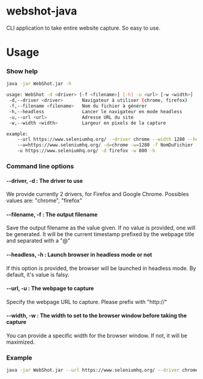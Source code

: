 # webshot-java
CLI application to take entire website capture. So easy to use.

# Usage
### Show help
```bash
java -jar WebShot.jar -h
```
```bash
usage: WebShot -d <driver> [-f <filename>] [-h] -u <url> [-w <width>]
 -d,--driver <driver>       Navigateur à utiliser (chrome, firefox)
 -f,--filename <filename>   Nom du fichier à générer
 -h,--headless              Lancer le navigateur en mode headless
 -u,--url <url>             Adresse URL du site
 -w,--width <width>         Largeur en pixels de la capture

example:
	--url https://www.seleniumhq.org/ --driver chrome --width 1280 --headless --filename=NomDuFichier
	--u=https://www.seleniumhq.org/ -d=chrome -w=1280 -f NomDuFichier --headless
	-u https://www.seleniumhq.org/ -d firefox -w 800 -h
```

### Command line options
#### --driver, -d : The driver to use
We provide currently 2 drivers, for Firefox and Google Chrome.
Possibles values are: "chrome", "firefox"

#### --filename, -f : The output filename
Save the output filename as the value given. If no value is provided, one will be generated. It will be the current timestamp prefixed by the webpage title and separated with a "@"

#### --headless, -h : Launch browser in headless mode or not
If this option is provided, the browser will be launched in headless mode.
By default, it's value is falsy.

#### --url, -u : The webpage to capture
Specify the webpage URL to capture. Please prefix with "http://"

#### --width, -w : The width to set to the browser window before taking the capture
You can provide a specific width for the browser window. If not, it will be maximized.


### Example
```bash
java -jar WebShot.jar --url https://www.seleniumhq.org/ --driver chrome --width 1280 --headless --filename=NomDuFichier
```
